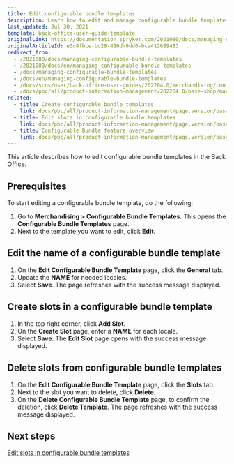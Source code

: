 ```yaml
---
title: Edit configurable bundle templates
description: Learn how to edit and manage configurable bundle templates directly in the Spryker Cloud Commerce OS Back Office.
last_updated: Jul 30, 2021
template: back-office-user-guide-template
originalLink: https://documentation.spryker.com/2021080/docs/managing-configurable-bundle-templates
originalArticleId: e3c4fbce-bd28-416d-9dd0-bca412689483
redirect_from:
  - /2021080/docs/managing-configurable-bundle-templates
  - /2021080/docs/en/managing-configurable-bundle-templates
  - /docs/managing-configurable-bundle-templates
  - /docs/en/managing-configurable-bundle-templates
  - /docs/scos/user/back-office-user-guides/202204.0/merchandising/configurable-bundle-templates/managing-configurable-bundle-templates.html
  - /docs/pbc/all/product-information-management/202204.0/base-shop/manage-in-the-back-office/configurable-bundle-templates/edit-configurable-bundle-templates.html
related:
  - title: Create configurable bundle templates
    link: docs/pbc/all/product-information-management/page.version/base-shop/manage-in-the-back-office/configurable-bundle-templates/create-configurable-bundle-templates.html
  - title: Edit slots in configurable bundle templates
    link: docs/pbc/all/product-information-management/page.version/base-shop/manage-in-the-back-office/configurable-bundle-templates/edit-slots-in-configurable-bundle-templates.html
  - title: Configurable Bundle feature overview
    link: docs/pbc/all/product-information-management/page.version/base-shop/feature-overviews/configurable-bundle-feature-overview.html
---
```


This article describes how to edit configurable bundle templates in the Back Office.

## Prerequisites

To start editing a configurable bundle template, do the following:
1. Go to **Merchandising&nbsp;<span aria-label="and then">></span> Configurable Bundle Templates**.
    This opens the **Configurable Bundle Templates** page.
2. Next to the template you want to edit, click **Edit**.

## Edit the name of a configurable bundle template

1. On the **Edit Configurable Bundle Template** page, click the **General** tab.
2. Update the **NAME** for needed locales.
3. Select **Save**.
    The page refreshes with the success message displayed.

## Create slots in a configurable bundle template

1. In the top right corner, click **Add Slot**.
2. On the **Create Slot** page, enter a **NAME** for each locale.
3. Select **Save**.
    The **Edit Slot** page opens with the success message displayed.

## Delete slots from configurable bundle templates

1. On the **Edit Configurable Bundle Template** page, click the **Slots** tab.
2. Next to the slot you want to delete, click **Delete**.
3. On the **Delete Configurable Bundle Template** page, to confirm the deletion, click **Delete Template**.
    The page refreshes with the success message displayed.

## Next steps

[Edit slots in configurable bundle templates](/docs/pbc/all/product-information-management/{{page.version}}/base-shop/manage-in-the-back-office/configurable-bundle-templates/edit-slots-in-configurable-bundle-templates.html)
